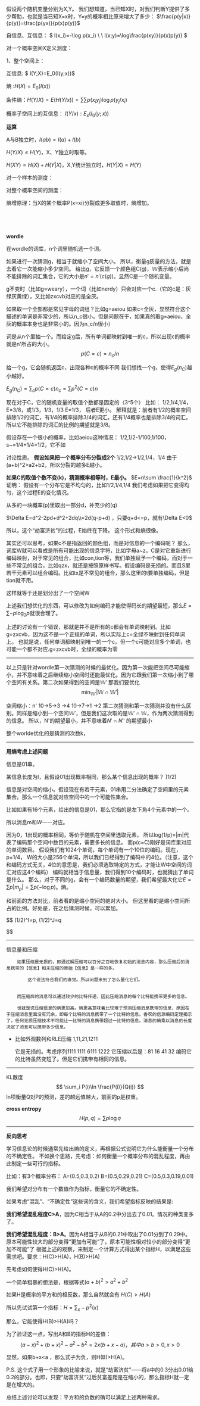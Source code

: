 ​

假设两个随机变量分别为X,Y。
我们想知道，当已知X时，对我们判断Y提供了多少帮助，也就是当已知X=x时，Y=y的概率相比原来增大了多少：
$\frac{p(y|x)}{p(y)}=\frac{p(yx)}{p(x)p(y)}$ 

自信息、互信息：
$
I(x_i)=-\log p(x_i)
\\
\ I(x;y)=\log\frac{p(xy)}{p(x)p(y)}
$


对一个概率空间X定义测度：

1、整个空间上：

互信息: $ I(Y;X)=E_0(I(y;x))$

熵 :$H(X)=E_0(I(x))$

条件熵：$H(Y/X)=E(H(Y/x))=\sum\sum p(x_iy_j)\log p(y_j/x_i)$

概率子空间上的互信息：
$I(Y/x):E_x(I_0(y;x))$


**运算**

A与B独立时，$I(ab)=I(a)+I(b)$

$H(Y/X)\leq H(Y)$，X、Y独立时取等。

$H(XY)=H(X)+H(Y|X)$，X,Y统计独立时，$H(Y|X)=H(Y)$

对一个样本的测度：

对整个概率空间的测度：

熵增原理：当X的某个概率P(x=xi)分裂成更多取值时，熵增加。


​
---

**wordle**

在wordle的词库，n个词里随机选一个词。

如果进行一次猜测g，相当于就缩小了空间大小。
所以，衡量g质量的方法，就是去看它一次能缩小多少空间。
给出g，它反馈一个颜色组C(g)，$\mathbb{W}$表示缩小后尚不能排除的词汇集合，它的大小是$n'=n'(c(g))$。显然C是一个随机变量。

g不变时（比如g=weary），一个词（比如nerdy）只会对应一个c.（它的c是：灰绿灰黄绿），又比如zxcvb对应的是全灰。

如果取一个全部都是常见字母的词组？比如g=aeiou 如果c=全灰，显然符合这个描述的单词是非常少的，所以n_c很小。但是问题在于，如果真的取g=aeiou，全灰的概率本身也是非常小的。因为n_c/n很小）

词是从n个里抽一个。而给定g后，所有单词都映射到唯一的c，所以出现c的概率就是n'所占的大小。
$$p(C=c)=n_c/n$$

给一个g，它会随机返回c，出现各种c的概率不同
我们想找一个g，使得$E_g(n_C)$越小越好。



$E_g(n_C)= \sum_c p(C=c)n_c= \sum p^2(C=c)n$

现在对于C，它的随机变量的取值个数都是固定的（3^5个）
比如：
1/2,1/4,1/4，E=3/8，或1/3，1/3，1/3  E=1/3，
后者E更小。
解释就是：前者有1/2的概率空间排除1/2的词汇，有1/4的概率排除3/4的词汇。还有1/4概率也是排除3/4的词汇。
所以它不能排除的词汇的比例的期望就是3/8。

假设存在一个很小的概率，比如aeiou这种情况：
1/2,1/2-1/100,1/100，s~=1/4+1/4=1/2，它不如

讨论性质。
**假设如果把一个概率分布分裂成2个**
1/2,1/2→1/2,1/4，1/4
由于(a+b)^2>a2+b2，所以分裂的越多E越小。

**如果C的取值个数不变(k)，猜测概率相等时，E最小。**
$E=n\sum \frac{1}{k^2}$
证明：
假设有一个分布它是不均匀的，比如1/2,1/4,1/4
我们考虑如果把它变得均匀，这个过程E的变化情况。

从多的一块概率(p)里取出一部分d，补充少的(q)

$\Delta E=d^2-2pd+d^2+2dq\\=2d(q-p+d)
，只要q+d<=p，就有\Delta E<0$

所以，这个“劫富济贫”的过程，E始终在下降。
这个形式和熵很像。

其实还可以思考，如果c不是指返回的颜色组，而是对信息的一个编码呢？
那么，词库W就可以看成是所有可能出现的信息字符，比如字母a~z，C是对它重新进行编码映射，对于常见的组合，比如con,tion等，我们单独赋予一个编码，而对于一些不常见的组合，比如qzx，就还是按照原样书写。假设编码是无损的。而且S里若干元素可以组合编码。比如tx是不常见的组合，那么这里的t要单独编码，但是tion就不用。

这样就等于还是划分出了一个空间W

上述我们想优化的东西，可以修改为如何编码才能使得码长的期望最短，那么$E=\sum -p\log_2 p$就很合理了。





上述的讨论有一个错误，那就是并不是所有的c都会有单词映射到。比如g=zxcvb，因为这不是一个正规的单词，所以实际上c=全绿不映射到任何单词上。
也就是说，任何单词都映射到唯一的一个c。但一个c可能对应多个单词，也可能一个都不对应.g=zxcvb时，全绿的概率为零


---
以上只是针对wordle第一次猜测的时候的最优化。因为第一次能把空间尽可能缩小，并不意味着之后继续缩小空间时还能最优化。因为它跟我们第一次缩小到了哪个空间有关系。第二次如果得到的空间是$\mathbb{W}'$
那我们要优化
$$
\min_{\mathbb{W'}} |\mathbb{W}\cap \mathbb{W}'|$$

空间缩小：n'
10→5→3
    →4
10→7→1
    →2
第二次猜测和第一次猜测并没有什么区别。同样是缩小到一个空间$\mathbb{W}'$，但是我们这次取的是$\mathbb{W}'\cap \mathbb{W}$，作为两次猜测得到的信息。
所以，N'的期望最小，并不意味着$N'\cap N''$ 的期望最小


整个worlde优化的是猜测的次数k，



---

**用熵考虑上述问题**


信息是01串。

某信息长度为I，且假设01出现概率相同，那么某个信息出现的概率？
)1/2)


信息是对空间的缩小。假设现在有若干元素，01串用二分法确定了空间里的元素集合。那么一个信息就对应空间中的一个可能性集合。


比如如果有16个元素，给出的信息是01，那么它指的是左下角4个元素中的一个。

所以消息m和$W$一一对应。

因为0，1出现的概率相同，等价于随机在空间里选取元素，
所以log(1/p)=|m|代表了编码那个空间中数目的元素，需要多长的信息。
而p(c=C)刚好是词库里对应的单词数目。
假设我们有1024个单词，每个单词有一个10位的编码。现在，p=1/4，
W的大小是256个单词，所以我们已经得到了编码中的4位。（注意，这个和编码方式无关，4位的意思是，我们必须选取特定的方式，才能让W中空间的词汇对应这4个编码）
编码就相当于信息量，我们得到10个编码时，也就猜出了单词是什么。
那么，对于不同的g，会有一个编码数量的期望，我们希望最大化它$E=\sum p |m_p|=\sum p(-\log p)$。熵。


和前面的方法对比，前者看的是缩小空间的绝对大小。
但这里看的是缩小空间所占的比例。好处是，在之后猜测时候，可以累加。

$$
(1/2)^I=p, (1/2)^J=q

$$





---

信息量和压缩

        如果压缩是无损的，即通过解压缩可以百分之百地恢复初始的消息内容，那么压缩后的消息携带的【信息】和未压缩的原始【信息】是一样的多。
        
            这个说法符合我们的直觉。所以问题来到了怎么量化它们。


        而压缩后的消息可以通过较少的比特传递，因此压缩消息的每个比特能携带更多的信息。
        
        也就是说压缩信息的熵更加高。熵更高意味着比较难于预测压缩消息携带的信息，原因在于压缩消息里面没有冗余，即每个比特的消息携带了一个比特的信息。香农的信源编码定理揭示了，任何无损压缩技术不可能让一比特的消息携带超过一比特的信息。消息的熵乘以消息的长度决定了消息可以携带多少信息。

-
    比如外观数列和RLE压缩
    1,11,21,1211

    它是无损的。考虑序列1111 1111 6111 1222
    它压缩以后是：81 16 41 32
    编码它的比特虽然变短了。但是它们携带有相同的信息。


---
KL散度
$$
\sum_i P(i)\ln \frac{P(i)}{Q(i)}
$$
ln项衡量Q对P的预测，差的越远值越大，前面的p是权重。

**cross entropy**
$$
H(p,q)=\sum p\log q
$$

--- 
**反向思考**

学习信息论的时候通常先给出熵的定义，再根据公式说明它为什么能衡量一个分布的不确定性。
不如换个思路，先考虑：如何衡量一个概率分布的混乱程度，再由此制定一些可行的指标。

比如：有3个概率分布：
A=(0.5,0.3,0.2)
B=(0.5,0.29,0.21)
C=(0.5,0.3,0.19,0.01)

我们希望对分布有一个数值作为指标，衡量它的不确定性。

如果考虑“混乱”、“不确定性”这些词的含义，我们希望指标反映的结果是:

**我们希望混乱程度C>A**，因为C相当于从A的0.2中分出去了0.01。情况的种类变多了。

**我们希望混乱程度：B>A**。因为A相当于从B的0.21中取出了0.01分到了0.29中。原本可能性较大的部分变得“更加有可能”了，原本可能性相对较小的部分变得“更加不可能”了
根据上述的观察，来制定一个计算方式得出某个指标H，以满足这些需求吧。要求：H(C)>H(A)，H(B)>H(A)

先考虑如何使得H(C)>H(A)。

一个简单粗暴的想法是，根据等式$(a+b)^2>a^2+b^2$

如果H是概率的平方和的相反数，那么自然就会有 $H(C)>H(A)$

所以先试试第一个指标：$H=\sum_x -p^2(x)$

那么，它能使得H(B)>H(A)吗？

为了验证这一点，写出A和B的指标H的差值：
$$
(a-x)^2+(b+x)^2-a^2-b^2=2x(b+x-a)，其中a>b>0,x>0
$$

显然，如果b+x<a ，那么式子为负，则H(B)>H(A)。

P.S. 这个式子用一个形象的比喻来说，就是“劫富济贫”——将a中的0.3分出0.01给0.2的部分。也即，只要“劫富济贫”过后贫富差距是在缩小的，那么指标H就一定是在增大的。


总结上述讨论可以发现：平方和的负数的确可以满足上述两种需求。







